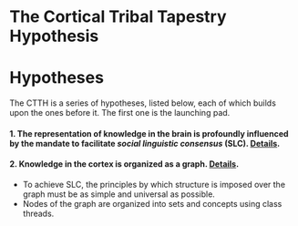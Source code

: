 # The Cortical Tribal Tapestry Hypothesis

# Hypotheses

The CTTH is a series of hypotheses, listed below, each of which builds upon the ones before it. The first one is the launching pad.

#### 1. The representation of knowledge in the brain is profoundly influenced by the mandate to facilitate *social linguistic consensus* (SLC). [Details](https://github.com/wds4/tribal-tapestry/blob/main/essays/bookJustification/hypotheses/socialLinguisticConsensus.md).

#### 2. Knowledge in the cortex is organized as a graph. [Details](https://github.com/wds4/tribal-tapestry/blob/main/essays/bookJustification/hypotheses/graphHypothesis.md).

- To achieve SLC, the principles by which structure is imposed over the graph must be as simple and universal as possible.
- Nodes of the graph are organized into sets and concepts using class threads.

